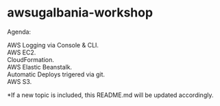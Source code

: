 # awsugalbania-workshop

Agenda:

AWS Logging via Console & CLI.  
AWS EC2.  
CloudFormation.  
AWS Elastic Beanstalk.  
Automatic Deploys trigered via git.  
AWS S3.  

*If a new topic is included, this README.md will be updated accordingly.
